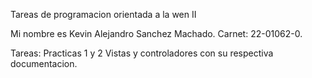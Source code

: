 Tareas de programacion orientada a la wen II

Mi nombre es Kevin Alejandro Sanchez Machado.
Carnet: 22-01062-0.

Tareas: Practicas 1 y 2 
Vistas y controladores con su respectiva documentacion.
